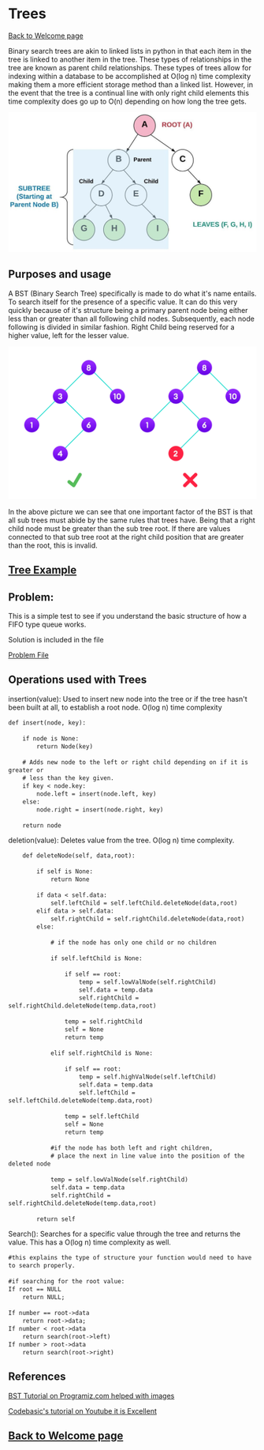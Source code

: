# Trees

[Back to Welcome page](https://github.com/moosius1/CS-212-BYUI)

Binary search trees are akin to linked lists in python in that each item in the tree is linked to another item in the tree. These types of relationships in the tree are known as parent child relationships. These types of trees allow for indexing within a database to be accomplished at O(log n) time complexity making them a more efficient storage method than a linked list. However, in the event that the tree is a continual line with only right child elements this time complexity does go up to O(n) depending on how long the tree gets. 

![Binary Search Tree diagram](/pictures/binary_tree.jpeg)
## Purposes and usage
A BST (Binary Search Tree) specifically is made to do what it's name entails. To search itself for the presence of a specific value. It can do this very quickly because of it's structure being a primary parent node being either less than or greater than all following child nodes. Subsequently, each node following is divided in similar fashion. Right Child being reserved for a higher value, left for the lesser value. 

![Binary Search Tree example](/pictures/bst-vs-not-bst.webp)

In the above picture we can see that one important factor of the BST is that all sub trees must abide by the same rules that trees have. Being that a right child node must be greater than the sub tree root. If there are values connected to that sub tree root at the right child position that are greater than the root, this is invalid. 

## [Tree Example](/py%20files/tree.py)




## Problem: 

This is a simple test to see if you understand the basic structure of how a FIFO type queue works. 

Solution is included in the file

[Problem File](/py%20files/queueproblem.py)


## Operations used with Trees

insertion(value): Used to insert new node into the tree or if the tree hasn't been built at all, to establish a root node. O(log n) time complexity

```
def insert(node, key):

    if node is None:
        return Node(key)

    # Adds new node to the left or right child depending on if it is greater or 
    # less than the key given. 
    if key < node.key:
        node.left = insert(node.left, key)
    else:
        node.right = insert(node.right, key)

    return node
```
deletion(value): Deletes value from the tree. O(log n) time complexity. 

```  
    def deleteNode(self, data,root):

        if self is None:
            return None

        if data < self.data:
            self.leftChild = self.leftChild.deleteNode(data,root)
        elif data > self.data:
            self.rightChild = self.rightChild.deleteNode(data,root)
        else:

            # if the node has only one child or no children

            if self.leftChild is None:

                if self == root:
                    temp = self.lowValNode(self.rightChild)
                    self.data = temp.data
                    self.rightChild = self.rightChild.deleteNode(temp.data,root)

                temp = self.rightChild
                self = None
                return temp
            
            elif self.rightChild is None:

                if self == root:
                    temp = self.highValNode(self.leftChild)
                    self.data = temp.data
                    self.leftChild = self.leftChild.deleteNode(temp.data,root)

                temp = self.leftChild
                self = None
                return temp

            #if the node has both left and right children,
            # place the next in line value into the position of the deleted node    

            temp = self.lowValNode(self.rightChild)
            self.data = temp.data
            self.rightChild = self.rightChild.deleteNode(temp.data,root)

        return self
```
Search(): Searches for a specific value through the tree and returns the value. This has a O(log n) time complexity as well. 

```
#this explains the type of structure your function would need to have to search properly.

#if searching for the root value:
If root == NULL 
    return NULL;

If number == root->data 
    return root->data;
If number < root->data 
    return search(root->left)
If number > root->data 
    return search(root->right)
```






## References
[BST Tutorial on Programiz.com helped with images](https://www.programiz.com/dsa/binary-search-tree)


[Codebasic's tutorial on Youtube it is Excellent](https://youtu.be/lFq5mYUWEBk)

## [Back to Welcome page](https://github.com/moosius1/CS-212-BYUI)
